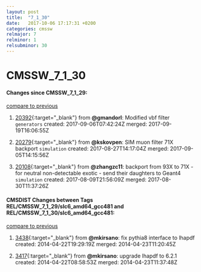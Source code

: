 ```yaml
---
layout: post
title:  "7_1_30"
date:   2017-10-06 17:17:31 +0200
categories: cmssw
relmajor: 7
relminor: 1
relsubminor: 30
---
```


# CMSSW_7_1_30
#### Changes since CMSSW_7_1_29:
[compare to previous](https://github.com/cms-sw/cmssw/compare/CMSSW_7_1_29...CMSSW_7_1_30)



1. [20392](http://github.com/cms-sw/cmssw/pull/20392){:target="_blank"}  from **@gmandorl**: Modified vbf filter `generators`  created: 2017-09-06T07:42:24Z merged: 2017-09-19T16:06:55Z

1. [20279](http://github.com/cms-sw/cmssw/pull/20279){:target="_blank"}  from **@kskovpen**: SIM muon filter 71X backport `simulation`  created: 2017-08-27T14:17:04Z merged: 2017-09-05T14:15:56Z

1. [20108](http://github.com/cms-sw/cmssw/pull/20108){:target="_blank"}  from **@zhangzc11**: backport from 93X to 71X - for neutral non-detectable exotic  - send their daughters to Geant4 `simulation`  created: 2017-08-09T21:56:09Z merged: 2017-08-30T11:37:26Z

#### CMSDIST Changes between Tags REL/CMSSW_7_1_29/slc6_amd64_gcc481 and REL/CMSSW_7_1_30/slc6_amd64_gcc481:
[compare to previous](https://github.com/cms-sw/cmsdist/compare/REL/CMSSW_7_1_29/slc6_amd64_gcc481...REL/CMSSW_7_1_30/slc6_amd64_gcc481)



1. [3438](http://github.com/cms-sw/cmssw/pull/3438){:target="_blank"}  from **@mkirsano**: fix pythia8 interface to lhapdf created: 2014-04-22T19:29:19Z merged: 2014-04-23T11:20:45Z

1. [3417](http://github.com/cms-sw/cmssw/pull/3417){:target="_blank"}  from **@mkirsano**: upgrade lhapdf to 6.2.1 created: 2014-04-22T08:58:53Z merged: 2014-04-23T11:37:48Z
